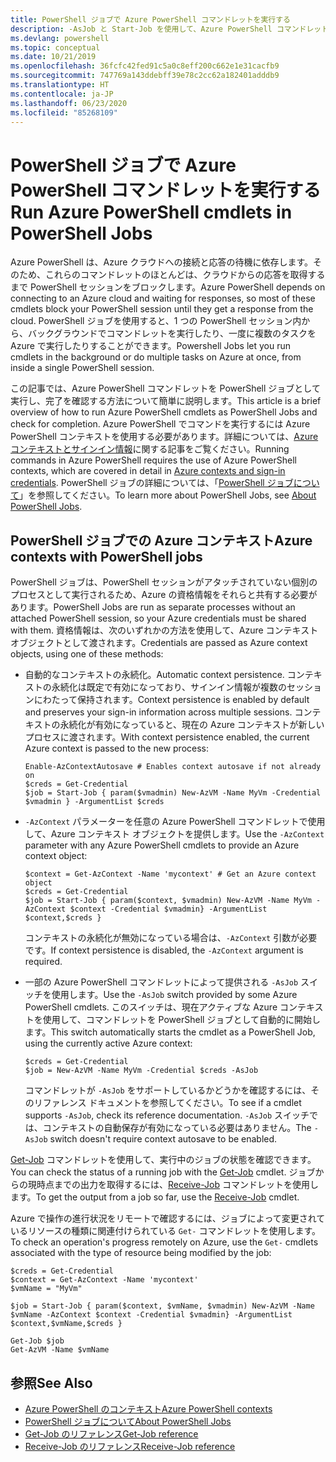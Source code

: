 ```yaml
---
title: PowerShell ジョブで Azure PowerShell コマンドレットを実行する
description: -AsJob と Start-Job を使用して、Azure PowerShell コマンドレットを並列で、またはバックグラウンド タスクとして実行する方法について説明します。
ms.devlang: powershell
ms.topic: conceptual
ms.date: 10/21/2019
ms.openlocfilehash: 36fcfc42fed91c5a0c8eff200c662e1e31cacfb9
ms.sourcegitcommit: 747769a143ddebff39e78c2cc62a182401adddb9
ms.translationtype: HT
ms.contentlocale: ja-JP
ms.lasthandoff: 06/23/2020
ms.locfileid: "85268109"
---
```

# <a name="run-azure-powershell-cmdlets-in-powershell-jobs"></a><span data-ttu-id="dbaa4-103">PowerShell ジョブで Azure PowerShell コマンドレットを実行する</span><span class="sxs-lookup"><span data-stu-id="dbaa4-103">Run Azure PowerShell cmdlets in PowerShell Jobs</span></span>

<span data-ttu-id="dbaa4-104">Azure PowerShell は、Azure クラウドへの接続と応答の待機に依存します。そのため、これらのコマンドレットのほとんどは、クラウドからの応答を取得するまで PowerShell セッションをブロックします。</span><span class="sxs-lookup"><span data-stu-id="dbaa4-104">Azure PowerShell depends on connecting to an Azure cloud and waiting for responses, so most of these cmdlets block your PowerShell session until they get a response from the cloud.</span></span>
<span data-ttu-id="dbaa4-105">PowerShell ジョブを使用すると、1 つの PowerShell セッション内から、バックグラウンドでコマンドレットを実行したり、一度に複数のタスクを Azure で実行したりすることができます。</span><span class="sxs-lookup"><span data-stu-id="dbaa4-105">Powershell Jobs let you run cmdlets in the background or do multiple tasks on Azure at once, from inside a single PowerShell session.</span></span>

<span data-ttu-id="dbaa4-106">この記事では、Azure PowerShell コマンドレットを PowerShell ジョブとして実行し、完了を確認する方法について簡単に説明します。</span><span class="sxs-lookup"><span data-stu-id="dbaa4-106">This article is a brief overview of how to run Azure PowerShell cmdlets as PowerShell Jobs and check for completion.</span></span> <span data-ttu-id="dbaa4-107">Azure PowerShell でコマンドを実行するには Azure PowerShell コンテキストを使用する必要があります。詳細については、[Azure コンテキストとサインイン情報](context-persistence.md)に関する記事をご覧ください。</span><span class="sxs-lookup"><span data-stu-id="dbaa4-107">Running commands in Azure PowerShell requires the use of Azure PowerShell contexts, which are covered in detail in [Azure contexts and sign-in credentials](context-persistence.md).</span></span>
<span data-ttu-id="dbaa4-108">PowerShell ジョブの詳細については、「[PowerShell ジョブについて](/powershell/module/microsoft.powershell.core/about/about_jobs)」を参照してください。</span><span class="sxs-lookup"><span data-stu-id="dbaa4-108">To learn more about PowerShell Jobs, see [About PowerShell Jobs](/powershell/module/microsoft.powershell.core/about/about_jobs).</span></span>

## <a name="azure-contexts-with-powershell-jobs"></a><span data-ttu-id="dbaa4-109">PowerShell ジョブでの Azure コンテキスト</span><span class="sxs-lookup"><span data-stu-id="dbaa4-109">Azure contexts with PowerShell jobs</span></span>

<span data-ttu-id="dbaa4-110">PowerShell ジョブは、PowerShell セッションがアタッチされていない個別のプロセスとして実行されるため、Azure の資格情報をそれらと共有する必要があります。</span><span class="sxs-lookup"><span data-stu-id="dbaa4-110">PowerShell Jobs are run as separate processes without an attached PowerShell session, so your Azure credentials must be shared with them.</span></span> <span data-ttu-id="dbaa4-111">資格情報は、次のいずれかの方法を使用して、Azure コンテキスト オブジェクトとして渡されます。</span><span class="sxs-lookup"><span data-stu-id="dbaa4-111">Credentials are passed as Azure context objects, using one of these methods:</span></span>

* <span data-ttu-id="dbaa4-112">自動的なコンテキストの永続化。</span><span class="sxs-lookup"><span data-stu-id="dbaa4-112">Automatic context persistence.</span></span> <span data-ttu-id="dbaa4-113">コンテキストの永続化は既定で有効になっており、サインイン情報が複数のセッションにわたって保持されます。</span><span class="sxs-lookup"><span data-stu-id="dbaa4-113">Context persistence is enabled by default and preserves your sign-in information across multiple sessions.</span></span> <span data-ttu-id="dbaa4-114">コンテキストの永続化が有効になっていると、現在の Azure コンテキストが新しいプロセスに渡されます。</span><span class="sxs-lookup"><span data-stu-id="dbaa4-114">With context persistence enabled, the current Azure context is passed to the new process:</span></span>

  ```azurepowershell-interactive
  Enable-AzContextAutosave # Enables context autosave if not already on
  $creds = Get-Credential
  $job = Start-Job { param($vmadmin) New-AzVM -Name MyVm -Credential $vmadmin } -ArgumentList $creds
  ```

* <span data-ttu-id="dbaa4-115">`-AzContext` パラメーターを任意の Azure PowerShell コマンドレットで使用して、Azure コンテキスト オブジェクトを提供します。</span><span class="sxs-lookup"><span data-stu-id="dbaa4-115">Use the `-AzContext` parameter with any Azure PowerShell cmdlets to provide an Azure context object:</span></span>

  ```azurepowershell-interactive
  $context = Get-AzContext -Name 'mycontext' # Get an Azure context object
  $creds = Get-Credential
  $job = Start-Job { param($context, $vmadmin) New-AzVM -Name MyVm -AzContext $context -Credential $vmadmin} -ArgumentList $context,$creds }
  ```

  <span data-ttu-id="dbaa4-116">コンテキストの永続化が無効になっている場合は、`-AzContext` 引数が必要です。</span><span class="sxs-lookup"><span data-stu-id="dbaa4-116">If context persistence is disabled, the `-AzContext` argument is required.</span></span>

* <span data-ttu-id="dbaa4-117">一部の Azure PowerShell コマンドレットによって提供される `-AsJob` スイッチを使用します。</span><span class="sxs-lookup"><span data-stu-id="dbaa4-117">Use the `-AsJob` switch provided by some Azure PowerShell cmdlets.</span></span> <span data-ttu-id="dbaa4-118">このスイッチは、現在アクティブな Azure コンテキストを使用して、コマンドレットを PowerShell ジョブとして自動的に開始します。</span><span class="sxs-lookup"><span data-stu-id="dbaa4-118">This switch automatically starts the cmdlet as a PowerShell Job, using the currently active Azure context:</span></span>

  ```azurepowershell-interactive
  $creds = Get-Credential
  $job = New-AzVM -Name MyVm -Credential $creds -AsJob
  ```

  <span data-ttu-id="dbaa4-119">コマンドレットが `-AsJob` をサポートしているかどうかを確認するには、そのリファレンス ドキュメントを参照してください。</span><span class="sxs-lookup"><span data-stu-id="dbaa4-119">To see if a cmdlet supports `-AsJob`, check its reference documentation.</span></span> <span data-ttu-id="dbaa4-120">`-AsJob` スイッチでは、コンテキストの自動保存が有効になっている必要はありません。</span><span class="sxs-lookup"><span data-stu-id="dbaa4-120">The `-AsJob` switch doesn't require context autosave to be enabled.</span></span>

<span data-ttu-id="dbaa4-121">[Get-Job](/powershell/module/microsoft.powershell.core/get-job) コマンドレットを使用して、実行中のジョブの状態を確認できます。</span><span class="sxs-lookup"><span data-stu-id="dbaa4-121">You can check the status of a running job with the [Get-Job](/powershell/module/microsoft.powershell.core/get-job) cmdlet.</span></span> <span data-ttu-id="dbaa4-122">ジョブからの現時点までの出力を取得するには、[Receive-Job](/powershell/module/microsoft.powershell.core/receive-job) コマンドレットを使用します。</span><span class="sxs-lookup"><span data-stu-id="dbaa4-122">To get the output from a job so far, use the [Receive-Job](/powershell/module/microsoft.powershell.core/receive-job) cmdlet.</span></span>

<span data-ttu-id="dbaa4-123">Azure で操作の進行状況をリモートで確認するには、ジョブによって変更されているリソースの種類に関連付けられている `Get-` コマンドレットを使用します。</span><span class="sxs-lookup"><span data-stu-id="dbaa4-123">To check an operation's progress remotely on Azure, use the `Get-` cmdlets associated with the type of resource being modified by the job:</span></span>

```azurepowershell-interactive
$creds = Get-Credential
$context = Get-AzContext -Name 'mycontext'
$vmName = "MyVm"

$job = Start-Job { param($context, $vmName, $vmadmin) New-AzVM -Name $vmName -AzContext $context -Credential $vmadmin} -ArgumentList $context,$vmName,$creds }

Get-Job $job
Get-AzVM -Name $vmName
```

## <a name="see-also"></a><span data-ttu-id="dbaa4-124">参照</span><span class="sxs-lookup"><span data-stu-id="dbaa4-124">See Also</span></span>

* [<span data-ttu-id="dbaa4-125">Azure PowerShell のコンテキスト</span><span class="sxs-lookup"><span data-stu-id="dbaa4-125">Azure PowerShell contexts</span></span>](context-persistence.md)
* [<span data-ttu-id="dbaa4-126">PowerShell ジョブについて</span><span class="sxs-lookup"><span data-stu-id="dbaa4-126">About PowerShell Jobs</span></span>](/powershell/module/microsoft.powershell.core/about/about_jobs)
* [<span data-ttu-id="dbaa4-127">Get-Job のリファレンス</span><span class="sxs-lookup"><span data-stu-id="dbaa4-127">Get-Job reference</span></span>](/powershell/module/microsoft.powershell.core/get-job)
* [<span data-ttu-id="dbaa4-128">Receive-Job のリファレンス</span><span class="sxs-lookup"><span data-stu-id="dbaa4-128">Receive-Job reference</span></span>](/powershell/module/microsoft.powershell.core/receive-job)
